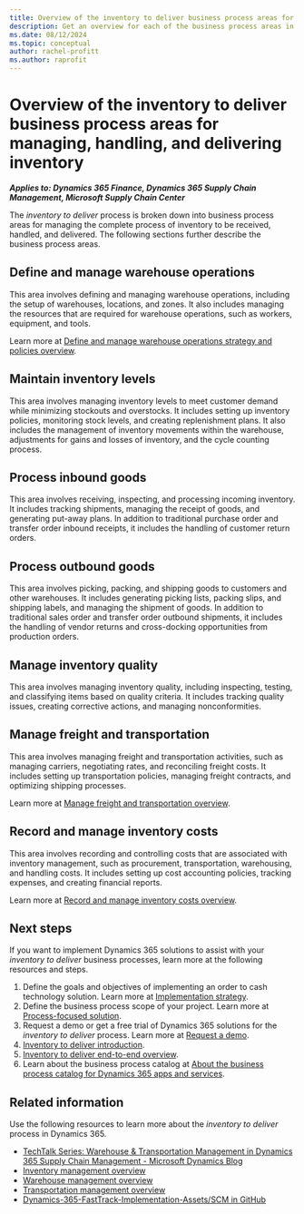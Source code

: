 ```yaml
---
title: Overview of the inventory to deliver business process areas for managing, handling, and delivering inventory
description: Get an overview for each of the business process areas in the inventory to deliver end-to-end business process in Dynamics 365 solutions.
ms.date: 08/12/2024
ms.topic: conceptual
author: rachel-profitt
ms.author: raprofit
---
```


# Overview of the inventory to deliver business process areas for managing, handling, and delivering inventory

***Applies to: Dynamics 365 Finance, Dynamics 365 Supply Chain Management, Microsoft Supply Chain Center***

The *inventory to deliver* process is broken down into business process areas for managing the complete process of inventory to be received, handled, and delivered. The following sections further describe the business process areas.

## Define and manage warehouse operations

This area involves defining and managing warehouse operations, including the setup of warehouses, locations, and zones. It also includes managing the resources that are required for warehouse operations, such as workers, equipment, and tools.

Learn more at [Define and manage warehouse operations strategy and policies overview](inventory-to-deliver-define-manage-warehouse-operations-overview.md).

## Maintain inventory levels

This area involves managing inventory levels to meet customer demand while minimizing stockouts and overstocks. It includes setting up inventory policies, monitoring stock levels, and creating replenishment plans. It also includes the management of inventory movements within the warehouse, adjustments for gains and losses of inventory, and the cycle counting process.<!--Learn more at \[Maintain inventory levels link\]TODO:Add link-->

## Process inbound goods

This area involves receiving, inspecting, and processing incoming inventory. It includes tracking shipments, managing the receipt of goods, and generating put-away plans. In addition to traditional purchase order and transfer order inbound receipts, it includes the handling of customer return orders.<!--Learn more at \[Process inbound goods link\]TODO:Add link-->

## Process outbound goods

This area involves picking, packing, and shipping goods to customers and other warehouses. It includes generating picking lists, packing slips, and shipping labels, and managing the shipment of goods. In addition to traditional sales order and transfer order outbound shipments, it includes the handling of vendor returns and cross-docking opportunities from production orders.<!--Learn more at \[Process outbound goods link\]TODO:Add link-->

## Manage inventory quality

This area involves managing inventory quality, including inspecting, testing, and classifying items based on quality criteria. It includes tracking quality issues, creating corrective actions, and managing nonconformities.<!--Learn more at \[Manage inventory quality link\]TODO:Add link-->

## Manage freight and transportation

This area involves managing freight and transportation activities, such as managing carriers, negotiating rates, and reconciling freight costs. It includes setting up transportation policies, managing freight contracts, and optimizing shipping processes.

Learn more at [Manage freight and transportation overview](inventory-to-deliver-manage-freight-transportation.md).

## Record and manage inventory costs

This area involves recording and controlling costs that are associated with inventory management, such as procurement, transportation, warehousing, and handling costs. It includes setting up cost accounting policies, tracking expenses, and creating financial reports.

Learn more at [Record and manage inventory costs overview](inventory-to-deliver-record-manage-inventory-costs.md).

## Next steps

If you want to implement Dynamics 365 solutions to assist with your *inventory to deliver* business processes, learn more at the following resources and steps.

1. Define the goals and objectives of implementing an order to cash technology solution. Learn more at [Implementation strategy](../implementation-guide/implementation-strategy.md).
2. Define the business process scope of your project. Learn more at [Process-focused solution](../implementation-guide/process-focused-solution.md).
3. Request a demo or get a free trial of Dynamics 365 solutions for the *inventory to deliver* process. Learn more at [Request a demo](https://dynamics.microsoft.com/dynamics-365-free-trial/).
4. [Inventory to deliver introduction](inventory-to-deliver-introduction.md).
5. [Inventory to deliver end-to-end overview](inventory-to-deliver-overview.md).
6. Learn about the business process catalog at [About the business process catalog for Dynamics 365 apps and services](about.md).

## Related information

Use the following resources to learn more about the *inventory to deliver* process in Dynamics 365.

- [TechTalk Series: Warehouse & Transportation Management in Dynamics 365 Supply Chain Management - Microsoft Dynamics Blog](https://community.dynamics.com/blogs/post/?postid=4b4d8aa8-2922-4fe8-b93f-a404cb59e5d4)
- [Inventory management overview](/dynamics365/supply-chain/inventory/inventory-home-page)
- [Warehouse management overview](/dynamics365/supply-chain/warehousing/warehouse-management-overview)
- [Transportation management overview](/dynamics365/supply-chain/transportation/transportation-management-overview)
- [Dynamics-365-FastTrack-Implementation-Assets/SCM in GitHub](https://github.com/microsoft/Dynamics-365-FastTrack-Implementation-Assets/tree/master/SCM)

<!--## Tags
*Stakeholders:* Functional consultant, Business analyst, Accounts payable lead, Accounts receivable lead, Finance lead, Sales lead, Purchasing lead, Production lead, Supply chain lead, Warehouse lead, Transportation lead

*Products:* Dynamics 365 Finance, Dynamics 365 Supply Chain Management, Microsoft Supply Chain Center
